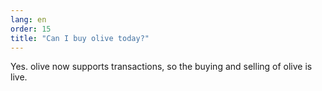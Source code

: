 ```yaml
---
lang: en
order: 15
title: "Can I buy olive today?"
---
```


Yes. 
olive now supports transactions, so the buying and selling of olive is live.
